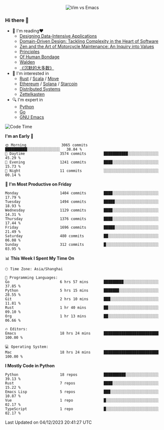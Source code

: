 <p align="center">
    <img src="https://gist.githubusercontent.com/coldnight/e696baffb094e71c96cb302118878eae/raw/40ea5053a6f66cc65f90f437e4173497da225958/banner.gif" alt="Vim vs Emacs" />
</p>

### Hi there 👋

- 📖 I'm reading❤️
    + [Designing Data-Intensive Applications](https://www.oreilly.com/library/view/designing-data-intensive-applications/9781491903063/)
    + [Domain-Driven Design: Tackling Complexity in the Heart of Software](https://www.dddcommunity.org/book/evans_2003/)
    + [Zen and the Art of Motorcycle Maintenance: An Inquiry into Values](https://en.wikipedia.org/wiki/Zen_and_the_Art_of_Motorcycle_Maintenance)
    + [Principles](https://www.principles.com/)
    + [Of Human Bondage](https://en.wikipedia.org/wiki/Of_Human_Bondage)
    + [Walden](https://en.wikipedia.org/wiki/Walden)
    + [《沉默的大多数》](https://en.wikipedia.org/wiki/Silent_majority)
- 🌱 I'm interested in
    + [Rust](https://www.rust-lang.org/) / [Scala](https://www.scala-lang.org/) / [Move](https://github.com/move-language/move/)
    + [Ethereum](https://ethereum.org/en/) / [Solana](https://solana.com/) / [Starcoin](https://github.com/starcoinorg/starcoin)
	+ [Distributed Systems](https://www.linuxzen.com/notes/topics/20200320174417_%E5%88%86%E5%B8%83%E5%BC%8F/)
	+ [Zettelkasten](https://www.linuxzen.com/notes/notes/20220120080920-slip_box/)
- 🔍 I'm expert in
    + [Python](https://www.python.org/)
    + [Go](https://go.dev/)
    + [GNU Emacs](https://www.gnu.org/software/emacs/)

<!--START_SECTION:waka-->
![Code Time](http://img.shields.io/badge/Code%20Time-2%2C516%20hrs%2055%20mins-blue)

**I'm an Early 🐤** 

```text
🌞 Morning                3065 commits        ██████████░░░░░░░░░░░░░░░   38.84 % 
🌆 Daytime                3574 commits        ███████████░░░░░░░░░░░░░░   45.29 % 
🌃 Evening                1241 commits        ████░░░░░░░░░░░░░░░░░░░░░   15.73 % 
🌙 Night                  11 commits          ░░░░░░░░░░░░░░░░░░░░░░░░░   00.14 % 
```
📅 **I'm Most Productive on Friday** 

```text
Monday                   1404 commits        ████░░░░░░░░░░░░░░░░░░░░░   17.79 % 
Tuesday                  1494 commits        █████░░░░░░░░░░░░░░░░░░░░   18.93 % 
Wednesday                1129 commits        ████░░░░░░░░░░░░░░░░░░░░░   14.31 % 
Thursday                 1376 commits        ████░░░░░░░░░░░░░░░░░░░░░   17.44 % 
Friday                   1696 commits        █████░░░░░░░░░░░░░░░░░░░░   21.49 % 
Saturday                 480 commits         ██░░░░░░░░░░░░░░░░░░░░░░░   06.08 % 
Sunday                   312 commits         █░░░░░░░░░░░░░░░░░░░░░░░░   03.95 % 
```


📊 **This Week I Spent My Time On** 

```text
🕑︎ Time Zone: Asia/Shanghai

💬 Programming Languages: 
Go                       6 hrs 57 mins       █████████░░░░░░░░░░░░░░░░   37.85 % 
Python                   5 hrs 15 mins       ███████░░░░░░░░░░░░░░░░░░   28.55 % 
Git                      2 hrs 10 mins       ███░░░░░░░░░░░░░░░░░░░░░░   11.81 % 
Rust                     1 hr 40 mins        ██░░░░░░░░░░░░░░░░░░░░░░░   09.10 % 
Org                      1 hr 13 mins        ██░░░░░░░░░░░░░░░░░░░░░░░   06.66 % 

🔥 Editors: 
Emacs                    18 hrs 24 mins      █████████████████████████   100.00 % 

💻 Operating System: 
Mac                      18 hrs 24 mins      █████████████████████████   100.00 % 
```

**I Mostly Code in Python** 

```text
Python                   18 repos            ██████████░░░░░░░░░░░░░░░   39.13 % 
Rust                     7 repos             ████░░░░░░░░░░░░░░░░░░░░░   15.22 % 
Emacs Lisp               5 repos             ███░░░░░░░░░░░░░░░░░░░░░░   10.87 % 
Vue                      1 repo              █░░░░░░░░░░░░░░░░░░░░░░░░   02.17 % 
TypeScript               1 repo              █░░░░░░░░░░░░░░░░░░░░░░░░   02.17 % 
```




 Last Updated on 04/12/2023 20:41:27 UTC
<!--END_SECTION:waka-->

